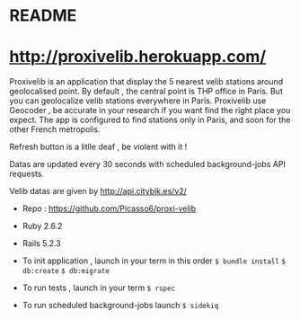 # README

# http://proxivelib.herokuapp.com/

Proxivelib is an application that display the 5 nearest velib stations around geolocalised point.
By default , the central point is THP office in Paris.
But you can geolocalize velib stations everywhere in Paris.
Proxivelib use Geocoder , be accurate in your research if you want find the right place you expect.
The app is configured to find stations only in Paris, and soon for the other French metropolis.

Refresh button is a litlle deaf , be violent with it !

Datas are updated every 30 seconds with scheduled background-jobs API requests.


Velib datas are given by http://api.citybik.es/v2/

* Repo : https://github.com/Picasso6/proxi-velib

* Ruby 2.6.2
* Rails 5.2.3

* To init application , launch in your term in this order
  `$ bundle install`
  `$ db:create`
  `$ db:migrate`

* To run tests , launch in your term
  `$ rspec`

* To run scheduled background-jobs launch
  `$ sidekiq`
